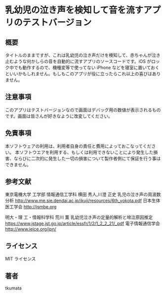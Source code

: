 # 乳幼児の泣き声を検知して音を流すアプリのテストバージョン

## 概要
タイトルのままですが、これは乳幼児の泣き声だけを検知して、赤ちゃんが泣き止むような何かしらの音を自動的に流すアプリのソースコードです。iOS がロック中でも動作するので、機種変等で使ってない iPhone などを寝室に置いておくといいかもしれません。もしもこのアプリが役に立ったらこれ以上の喜びはありません。

## 注意事項
このアプリはテストバージョンなので画面はデバッグ用の数値が表示されるものです。画面は皆さんが好きなように改変してください。

## 免責事項

本ソフトウェアの利用は、利用者自身の責任と費用によっておこなってください。
本ソフトウエアを利用する、もしくは利用できないことにより発生した損害、ならびに二次的に発生した一切の損害について製作者側にて保証を行う事はできません。

## 参考文献

東京電機大学 工学部 情報通信工学科
横田 秀人,川澄 正史
乳児の泣き声の周波数分析
http://www.me.sie.dendai.ac.jp/ikuji/resources/6th_yokota.pdf
日本生体医工学会
http://jsmbe.org

明大・理 工・情報科学科
荒川 薫
乳幼児泣き声の定量的解析と啼泣原因推定
https://www.jstage.jst.go.jp/article/essfr/1/2/1_2_2_21/_pdf
電子情報通信学会
http://www.ieice.org/jpn/

## ライセンス
MIT ライセンス

## 著者
tkumata
